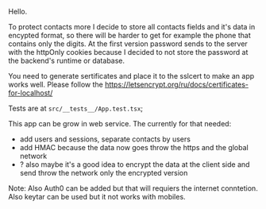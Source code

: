 Hello.

To protect contacts more I decide to store all contacts fields and it's data in encypted format, so there will be harder to get for example the phone that contains only the digits. At the first version password sends to the server with the httpOnly cookies because I decided to not store the password at the backend's runtime or database.

You need to generate sertificates and place it to the sslcert to make an app works well. Please follow the https://letsencrypt.org/ru/docs/certificates-for-localhost/

Tests are at `src/__tests__/App.test.tsx`;

This app can be grow in web service. The currently for that needed:
- add users and sessions, separate contacts by users
- add HMAC because the data now goes throw the https and the global network
- ? also maybe it's a good idea to encrypt the data at the client side and send throw the network only the encrypted version

Note:
Also Auth0 can be added but that will requiers the internet conntetion.
Also keytar can be used but it not works with mobiles.
